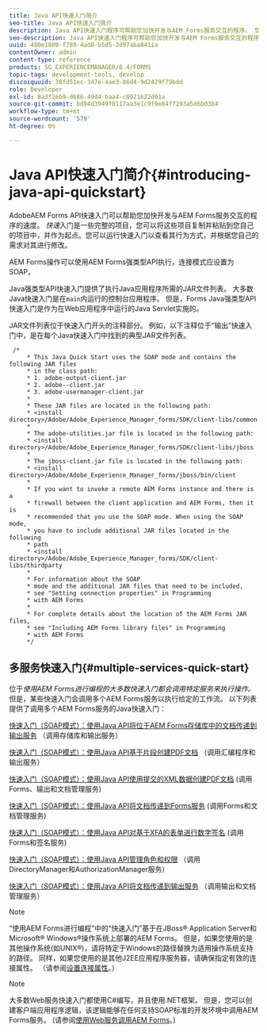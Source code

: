 ```yaml
---
title: Java API快速入门简介
seo-title: Java API快速入门简介
description: Java API快速入门程序可帮助您加快开发与AEM Forms服务交互的程序。 您可以在项目中使用Java API快速入门程序作为起点并对其进行自定义。
seo-description: Java API快速入门程序可帮助您加快开发与AEM Forms服务交互的程序。 您可以在项目中使用Java API快速入门程序作为起点并对其进行自定义。
uuid: 480e1809-f789-4ad8-b5d5-2d97aba8411a
contentOwner: admin
content-type: reference
products: SG_EXPERIENCEMANAGER/6.4/FORMS
topic-tags: development-tools, develop
discoiquuid: 38fd51ec-347e-4ae3-86d4-9d2429f79bdd
role: Developer
exl-id: 8a3f2eb9-d686-49d4-baa4-c0921622d01a
source-git-commit: bd94d3949f0117aa3e1c9f0e84f7293a5d6b03b4
workflow-type: tm+mt
source-wordcount: '579'
ht-degree: 0%

---
```


# Java API快速入门简介{#introducing-java-api-quickstart}

AdobeAEM Forms API快速入门可以帮助您加快开发与AEM Forms服务交互的程序的速度。 *快速*&#x200B;入门是一些完整的项目，您可以将这些项目复制并粘贴到您自己的项目中，并作为起点。您可以运行快速入门以查看其行为方式，并根据您自己的需求对其进行修改。

AEM Forms操作可以使用AEM Forms强类型API执行，连接模式应设置为SOAP。

Java强类型API快速入门提供了执行Java应用程序所需的JAR文件列表。 大多数Java快速入门是在`main`内运行的控制台应用程序。 但是，Forms Java强类型API快速入门是作为在Web应用程序中运行的Java Servlet实施的。

JAR文件列表位于快速入门开头的注释部分。 例如，以下注释位于“输出”快速入门中，是在每个Java快速入门中找到的典型JAR文件列表。

```as3
 /* 
     * This Java Quick Start uses the SOAP mode and contains the following JAR files 
     * in the class path: 
     * 1. adobe-output-client.jar 
     * 2. adobe--client.jar 
     * 3. adobe-usermanager-client.jar 
     * 
     * These JAR files are located in the following path: 
     * <install directory>/Adobe/Adobe_Experience_Manager_forms/SDK/client-libs/common 
     * 
     * The adobe-utilities.jar file is located in the following path: 
     * <install directory>/Adobe/Adobe_Experience_Manager_forms/SDK/client-libs/jboss 
     * 
     * The jboss-client.jar file is located in the following path: 
     * <install directory>/Adobe/Adobe_Experience_Manager_forms/jboss/bin/client 
     * 
     * If you want to invoke a remote AEM Forms instance and there is a 
     * firewall between the client application and AEM Forms, then it is  
     * recommended that you use the SOAP mode. When using the SOAP mode,  
     * you have to include additional JAR files located in the following  
     * path 
     * <install directory>/Adobe/Adobe_Experience_Manager_forms/SDK/client-libs/thirdparty 
     * 
     * For information about the SOAP  
     * mode and the additional JAR files that need to be included,  
     * see "Setting connection properties" in Programming  
     * with AEM Forms 
     * 
     * For complete details about the location of the AEM Forms JAR files,  
     * see "Including AEM Forms library files" in Programming  
     * with AEM Forms 
     */
```

## 多服务快速入门{#multiple-services-quick-start}

位于&#x200B;*使用AEM Forms进行编程的大多数快速入门都会调用特定服务来执行操作。*&#x200B;但是，某些快速入门会调用多个AEM Forms服务以执行给定的工作流。 以下列表提供了调用多个AEM Forms服务的Java快速入门：

[快速入门（SOAP模式）：使用Java API将位于AEM Forms存储库中的文档传递到输出服务](/help/forms/developing/output-service-java-api-quick.md#quick-start-soap-mode-passing-a-document-located-in-the-repository-to-the-output-service-using-the-java-api) （调用存储库和输出服务）

[快速入门（SOAP模式）：使用Java API基于片段创建PDF文档](/help/forms/developing/output-service-java-api-quick.md#quick-start-soap-mode-creating-a-pdf-document-based-on-fragments-using-the-java-api) （调用汇编程序和输出服务）

[快速入门（SOAP模式）：使用Java API使用提交的XML数据创建PDF文档](/help/forms/developing/forms-service-api-quick-starts.md#quick-start-soap-mode-creating-pdf-documents-with-submitted-xml-data-using-the-java-api) (调用Forms、输出和文档管理服务)

[快速入门（SOAP模式）：使用Java API将文档传递到Forms服务](/help/forms/developing/forms-service-api-quick-starts.md#quick-start-soap-mode-passing-documents-to-the-forms-service-using-the-java-api) (调用Forms和文档管理服务)

[快速入门（SOAP模式）：使用Java API对基于XFA的表单进行数字签名](/help/forms/developing/signature-service-java-api-quick.md#quick-start-soap-mode-digitally-signing-a-xfa-based-form-using-the-java-api) (调用Forms和签名服务)

[快速入门（SOAP模式）：使用Java API管理角色和权限](/help/forms/developing/user-manager-java-api-quick.md#quick-start-soap-mode-managing-roles-and-permissions-using-the-java-api) （调用DirectoryManager和AuthorizationManager服务）

[快速入门（SOAP模式）：使用Java API将文档传递到输出服务](/help/forms/developing/output-service-java-api-quick.md#quick-start-soap-mode-passing-documents-to-the-output-service-using-the-java-api) （调用输出和文档管理服务）

>[!NOTE]
>
>“使用AEM Forms进行编程”中的“快速入门”基于在JBoss® Application Server和Microsoft® Windows®操作系统上部署的AEM Forms。 但是，如果您使用的是其他操作系统(如UNIX®)，请将特定于Windows的路径替换为适用操作系统支持的路径。 同样，如果您使用的是其他J2EE应用程序服务器，请确保指定有效的连接属性。 （请参阅[设置连接属性](/help/forms/developing/invoking-aem-forms-using-java.md#setting-connection-properties)。）

>[!NOTE]
>
>大多数Web服务快速入门都使用C#编写，并且使用.NET框架。 但是，您可以创建客户端应用程序逻辑，该逻辑能够在任何支持SOAP标准的开发环境中调用AEM Forms服务。 (请参阅[使用Web服务调用AEM Forms](/help/forms/developing/invoking-aem-forms-using-web.md#invoking-aem-forms-using-web-services)。)
